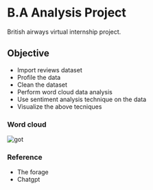 # B.A Analysis Project
British airways virtual internship project. 
## Objective
* Import reviews dataset
* Profile the data
* Clean the dataset
* Perform word cloud data analysis
* Use sentiment analysis technique on the data 
* Visualize the above tecniques
### Word cloud
![got](https://user-images.githubusercontent.com/66309302/216102811-42c94269-d8ab-45cc-964f-851395da4248.png)
### Reference 
* The forage
* Chatgpt 
